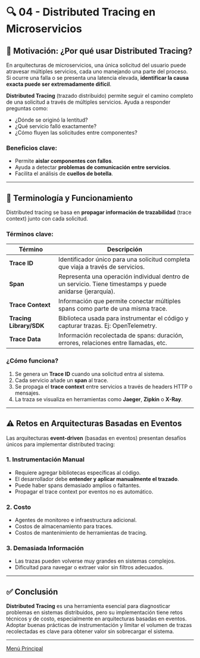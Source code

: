 # 🔍 04 - Distributed Tracing en Microservicios

## 🎯 Motivación: ¿Por qué usar Distributed Tracing?

En arquitecturas de microservicios, una única solicitud del usuario puede atravesar múltiples servicios, cada uno manejando una parte del proceso. Si ocurre una falla o se presenta una latencia elevada, **identificar la causa exacta puede ser extremadamente difícil**.

**Distributed Tracing** (trazado distribuido) permite seguir el camino completo de una solicitud a través de múltiples servicios. Ayuda a responder preguntas como:
- ¿Dónde se originó la lentitud?
- ¿Qué servicio falló exactamente?
- ¿Cómo fluyen las solicitudes entre componentes?

### Beneficios clave:
- Permite **aislar componentes con fallos**.
- Ayuda a detectar **problemas de comunicación entre servicios**.
- Facilita el análisis de **cuellos de botella**.

---

## 🧩 Terminología y Funcionamiento

Distributed tracing se basa en **propagar información de trazabilidad** (trace context) junto con cada solicitud.

### Términos clave:

| Término           | Descripción                                                                 |
|------------------|------------------------------------------------------------------------------|
| **Trace ID**      | Identificador único para una solicitud completa que viaja a través de servicios. |
| **Span**          | Representa una operación individual dentro de un servicio. Tiene timestamps y puede anidarse (jerarquía). |
| **Trace Context** | Información que permite conectar múltiples spans como parte de una misma trace. |
| **Tracing Library/SDK** | Biblioteca usada para instrumentar el código y capturar trazas. Ej: OpenTelemetry. |
| **Trace Data**    | Información recolectada de spans: duración, errores, relaciones entre llamadas, etc. |

### ¿Cómo funciona?
1. Se genera un **Trace ID** cuando una solicitud entra al sistema.
2. Cada servicio añade un **span** al trace.
3. Se propaga el **trace context** entre servicios a través de headers HTTP o mensajes.
4. La traza se visualiza en herramientas como **Jaeger**, **Zipkin** o **X-Ray**.

---

## ⚠️ Retos en Arquitecturas Basadas en Eventos

Las arquitecturas **event-driven** (basadas en eventos) presentan desafíos únicos para implementar distributed tracing:

### 1. Instrumentación Manual
- Requiere agregar bibliotecas específicas al código.
- El desarrollador debe **entender y aplicar manualmente el trazado**.
- Puede haber spans demasiado amplios o faltantes.
- Propagar el trace context por eventos no es automático.

### 2. Costo
- Agentes de monitoreo e infraestructura adicional.
- Costos de almacenamiento para traces.
- Costos de mantenimiento de herramientas de tracing.

### 3. Demasiada Información
- Las trazas pueden volverse muy grandes en sistemas complejos.
- Dificultad para navegar o extraer valor sin filtros adecuados.

---

## ✅ Conclusión

**Distributed Tracing** es una herramienta esencial para diagnosticar problemas en sistemas distribuidos, pero su implementación tiene retos técnicos y de costo, especialmente en arquitecturas basadas en eventos. Adoptar buenas prácticas de instrumentación y limitar el volumen de trazas recolectadas es clave para obtener valor sin sobrecargar el sistema.


---

[Menú Principal](https://github.com/wilfredoha/microservices-event_driven-architecture)